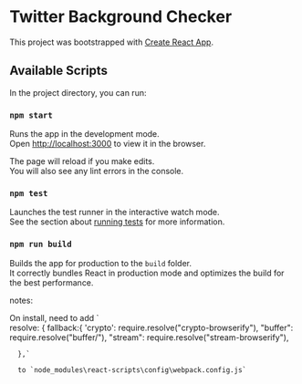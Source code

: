 # Twitter Background Checker

This project was bootstrapped with [Create React App](https://github.com/facebook/create-react-app).

## Available Scripts

In the project directory, you can run:

### `npm start`

Runs the app in the development mode.\
Open [http://localhost:3000](http://localhost:3000) to view it in the browser.

The page will reload if you make edits.\
You will also see any lint errors in the console.

### `npm test`

Launches the test runner in the interactive watch mode.\
See the section about [running tests](https://facebook.github.io/create-react-app/docs/running-tests) for more information.

### `npm run build`

Builds the app for production to the `build` folder.\
It correctly bundles React in production mode and optimizes the build for the best performance.


notes: 

On install, need to add `    
    resolve: {
      fallback:{
        'crypto': require.resolve("crypto-browserify"),
        "buffer": require.resolve("buffer/"),
        "stream": require.resolve("stream-browserify"),
        
      },`

      to `node_modules\react-scripts\config\webpack.config.js`